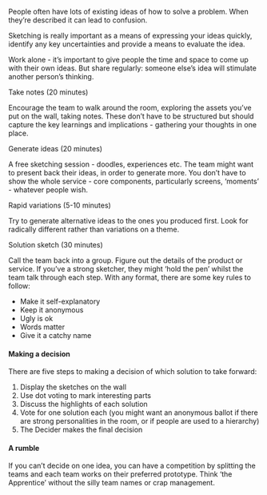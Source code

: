 People often have lots of existing ideas of how to solve a problem. When they’re described it can lead to confusion.

Sketching is really important as a means of expressing your ideas quickly, identify any key uncertainties and provide a means to evaluate the idea.

Work alone - it’s important to give people the time and space to come up with their own ideas. But share regularly: someone else’s idea will stimulate another person’s thinking.


Take notes (20 minutes)

Encourage the team to walk around the room, exploring the assets you’ve put on the wall, taking notes. These don’t have to be structured but should capture the key learnings and implications - gathering your thoughts in one place.


Generate ideas (20 minutes)

A free sketching session - doodles, experiences etc. The team might want to present back their ideas, in order to generate more. You don’t have to show the whole service - core components, particularly screens, ‘moments’ - whatever people wish.


Rapid variations (5-10 minutes)

Try to generate alternative ideas to the ones you produced first. Look for radically different rather than variations on a theme.


Solution sketch (30 minutes)

Call the team back into a group. Figure out the details of the product or service. If you’ve a strong sketcher, they might ‘hold the pen’ whilst the team talk through each step. With any format, there are some key rules to follow:

<ul><li>Make it self-explanatory</li>
<li>Keep it anonymous</li>
<li>Ugly is ok</li>
<li>Words matter</li>
<li>Give it a catchy name</li></ul>


<h4>Making a decision</h4>

There are five steps to making a decision of which solution to take forward:

<ol><li>Display the sketches on the wall</li>
<li>Use dot voting to mark interesting parts</li>
<li>Discuss the highlights of each solution</li>
<li>Vote for one solution each (you might want an anonymous ballot if there are strong personalities in the room, or if people are used to a hierarchy)</li>
<li>The Decider makes the final decision</li></ol>


<h4>A rumble</h4>

If you can’t decide on one idea, you can have a competition by splitting the teams and each team works on their preferred prototype. Think ‘the Apprentice’ without the silly team names or crap management.
